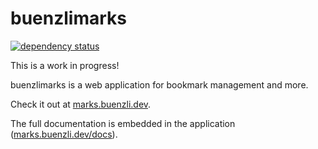 # buenzlimarks

[![dependency status](https://deps.rs/repo/github/senekor/buenzlimarks/status.svg)](https://deps.rs/repo/github/senekor/buenzlimarks)

This is a work in progress!

buenzlimarks is a web application for bookmark management and more.

Check it out at [marks.buenzli.dev](https://marks.buenzli.dev).

The full documentation is embedded in the application ([marks.buenzli.dev/docs](https://marks.buenzli.dev/docs)).
